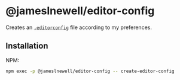 # @jameslnewell/editor-config

Creates an [`.editorconfig`](https://editorconfig.org/) file according to my preferences.

## Installation

NPM:

```bash
npm exec -p @jameslnewell/editor-config -- create-editor-config
```

